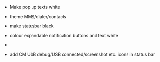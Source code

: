 * Make pop up texts white


* theme MMS/dialer/contacts

* make statusbar black
* colour expandable notification buttons and text white
* 
* add CM USB debug/USB connected/screenshot etc. icons in status bar